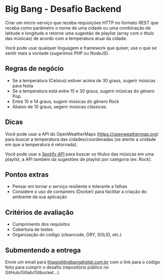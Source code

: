 # Big Bang - Desafio Backend

Criar um micro-serviço que receba requisições HTTP no formato REST que receba como parâmetro o nome de uma cidade ou uma combinação de latitude e longitude e retorne uma sugestão de playlist (array com o título das músicas) de acordo com a temperatura atual da cidade.

Você pode usar qualquer linguágem e framework que quiser, use o que se sentir mais a vontade (sugerimos PHP ou NodeJS).

## Regras de negócio
* Se a temperatura (Celsius) estiver acima de 30 graus, sugerir músicas para festa
* Se a temperatura está entre 15 e 30 graus, sugerir músicas do gênero Pop.
* Entre 10 e 14 graus, sugerir músicas do gênero Rock
* Abaixo de 10 graus, segerir músicas clássicas.

## Dicas

Você pode usar a API do OpenWeatherMaps (https://openweathermap.org) para buscar a temperatura das cidades/coordenadas (se atente a unidade em que a temperatura é retornada).

Você pode usar a [Spotify API](https://developer.spotify.com/documentation/web-api/quick-start/) para buscar os títulos das músicas em uma playlist, a API também da sugestões de playlist por categoria (ex: Rock).

## Pontos extras

* Pensar em tornar o serviço resiliente e tolerante a falhas
* Considere o uso de containers (Docker) para facilitar a criação do ambiente da sua aplicação

## Critérios de avaliação
* Cumprimento dos requisitos
* Cobertura de testes
* Organização do código (cleancode, DRY, SOLID, etc.)

## Submentendo a entrega

Envie um email para thiago@bigbangdigital.com.br com o link para o código feito para cumprir o desafio (repositório público no GitHub/Gitlab/Gitbucket...)
